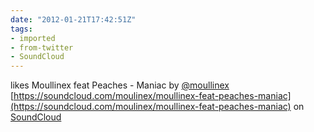 ```yaml
---
date: "2012-01-21T17:42:51Z"
tags:
- imported
- from-twitter
- SoundCloud
---
```

likes Moullinex feat Peaches - Maniac by [@moullinex](https://twitter.com/moullinex) [https://soundcloud.com/moulinex/moullinex-feat-peaches-maniac](https://soundcloud.com/moulinex/moullinex-feat-peaches-maniac) on [SoundCloud](/tags/SoundCloud)
